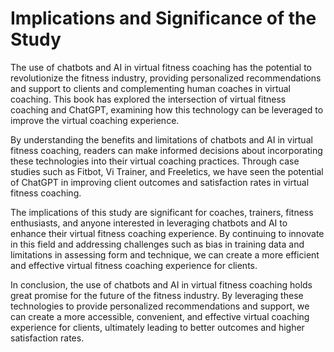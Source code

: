 Implications and Significance of the Study
======================================================

The use of chatbots and AI in virtual fitness coaching has the potential to revolutionize the fitness industry, providing personalized recommendations and support to clients and complementing human coaches in virtual coaching. This book has explored the intersection of virtual fitness coaching and ChatGPT, examining how this technology can be leveraged to improve the virtual coaching experience.

By understanding the benefits and limitations of chatbots and AI in virtual fitness coaching, readers can make informed decisions about incorporating these technologies into their virtual coaching practices. Through case studies such as Fitbot, Vi Trainer, and Freeletics, we have seen the potential of ChatGPT in improving client outcomes and satisfaction rates in virtual fitness coaching.

The implications of this study are significant for coaches, trainers, fitness enthusiasts, and anyone interested in leveraging chatbots and AI to enhance their virtual fitness coaching experience. By continuing to innovate in this field and addressing challenges such as bias in training data and limitations in assessing form and technique, we can create a more efficient and effective virtual fitness coaching experience for clients.

In conclusion, the use of chatbots and AI in virtual fitness coaching holds great promise for the future of the fitness industry. By leveraging these technologies to provide personalized recommendations and support, we can create a more accessible, convenient, and effective virtual coaching experience for clients, ultimately leading to better outcomes and higher satisfaction rates.
